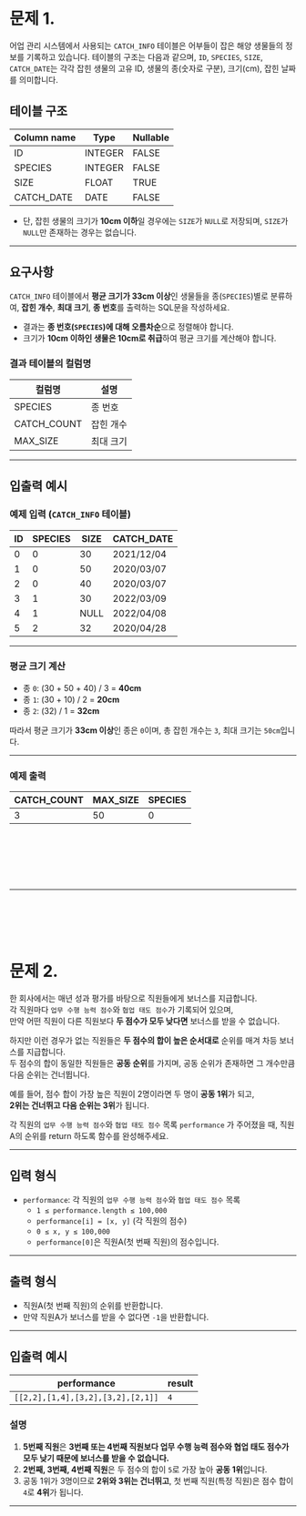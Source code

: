 # 문제 1.

어업 관리 시스템에서 사용되는 `CATCH_INFO` 테이블은 어부들이 잡은 해양 생물들의 정보를 기록하고 있습니다. 테이블의 구조는 다음과 같으며, `ID`, `SPECIES`, `SIZE`, `CATCH_DATE`는 각각 잡힌 생물의 고유 ID, 생물의 종(숫자로 구분), 크기(cm), 잡힌 날짜를 의미합니다.

## 테이블 구조

| Column name | Type    | Nullable |
|------------|--------|----------|
| ID         | INTEGER | FALSE    |
| SPECIES    | INTEGER | FALSE    |
| SIZE       | FLOAT   | TRUE     |
| CATCH_DATE | DATE    | FALSE    |

- 단, 잡힌 생물의 크기가 **10cm 이하**일 경우에는 `SIZE`가 `NULL`로 저장되며, `SIZE`가 `NULL`만 존재하는 경우는 없습니다.

---

## 요구사항

`CATCH_INFO` 테이블에서 **평균 크기가 33cm 이상**인 생물들을 종(`SPECIES`)별로 분류하여, **잡힌 개수**, **최대 크기**, **종 번호**를 출력하는 SQL문을 작성하세요.

- 결과는 **종 번호(`SPECIES`)에 대해 오름차순**으로 정렬해야 합니다.
- 크기가 **10cm 이하인 생물은 10cm로 취급**하여 평균 크기를 계산해야 합니다.

### 결과 테이블의 컬럼명
| 컬럼명      | 설명          |
|------------|--------------|
| SPECIES    | 종 번호       |
| CATCH_COUNT | 잡힌 개수     |
| MAX_SIZE   | 최대 크기     |

---

## 입출력 예시

### **예제 입력 (`CATCH_INFO` 테이블)**

| ID | SPECIES | SIZE  | CATCH_DATE  |
|----|--------|-------|------------|
| 0  | 0      | 30    | 2021/12/04 |
| 1  | 0      | 50    | 2020/03/07 |
| 2  | 0      | 40    | 2020/03/07 |
| 3  | 1      | 30    | 2022/03/09 |
| 4  | 1      | NULL  | 2022/04/08 |
| 5  | 2      | 32    | 2020/04/28 |

---

### **평균 크기 계산**
- 종 `0`: (30 + 50 + 40) / 3 = **40cm**
- 종 `1`: (30 + 10) / 2 = **20cm**
- 종 `2`: (32) / 1 = **32cm**

따라서 평균 크기가 **33cm 이상**인 종은 `0`이며, 총 잡힌 개수는 `3`, 최대 크기는 `50cm`입니다.

---

### **예제 출력**
| CATCH_COUNT | MAX_SIZE | SPECIES |
|------------|---------|---------|
| 3          | 50      | 0       |



<br/>
<br/>
<br/>
<br/>
<br/>

---

<br/>
<br/>
<br/>
<br/>


# 문제 2.

한 회사에서는 매년 성과 평가를 바탕으로 직원들에게 보너스를 지급합니다.  
각 직원마다 `업무 수행 능력 점수`와 `협업 태도 점수`가 기록되어 있으며,  
만약 어떤 직원이 다른 직원보다 **두 점수가 모두 낮다면** 보너스를 받을 수 없습니다.  

하지만 이런 경우가 없는 직원들은 **두 점수의 합이 높은 순서대로** 순위를 매겨 차등 보너스를 지급합니다.  
두 점수의 합이 동일한 직원들은 **공동 순위**를 가지며, 공동 순위가 존재하면 그 개수만큼 다음 순위는 건너뜁니다.  

예를 들어, 점수 합이 가장 높은 직원이 2명이라면 두 명이 **공동 1위**가 되고,  
**2위는 건너뛰고 다음 순위는 3위**가 됩니다.

각 직원의 `업무 수행 능력 점수`와 `협업 태도 점수` 목록 `performance` 가 주어졌을 때, 직원 A의 순위를 return 하도록 함수를 완성해주세요.

---

## 입력 형식

- `performance`: 각 직원의 `업무 수행 능력 점수`와 `협업 태도 점수` 목록  
  - `1 ≤ performance.length ≤ 100,000`
  - `performance[i] = [x, y]` (각 직원의 점수)
  - `0 ≤ x, y ≤ 100,000`
  - `performance[0]`은 직원A(첫 번째 직원)의 점수입니다.

---

## 출력 형식

- 직원A(첫 번째 직원)의 순위를 반환합니다.
- 만약 직원A가 보너스를 받을 수 없다면 `-1`을 반환합니다.

---

## 입출력 예시

| performance | result |
|------------|--------|
| `[[2,2],[1,4],[3,2],[3,2],[2,1]]` | `4` |

### 설명
1. **5번째 직원**은 **3번째 또는 4번째 직원보다 업무 수행 능력 점수와 협업 태도 점수가 모두 낮기 때문에 보너스를 받을 수 없습니다.**
2. **2번째, 3번째, 4번째 직원**은 두 점수의 합이 `5`로 가장 높아 **공동 1위**입니다.
3. 공동 1위가 3명이므로 **2위와 3위는 건너뛰고**, 첫 번째 직원(특정 직원)은 점수 합이 `4`로 **4위**가 됩니다.

---
